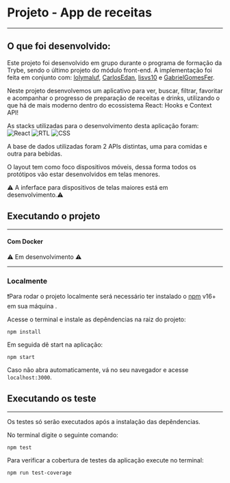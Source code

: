 # Projeto - App de receitas
---
## O que foi desenvolvido:

Este projeto foi desenvolvido em grupo durante o programa de formação da Trybe, sendo o último projeto do módulo front-end.
A implementação foi feita em conjunto com: [lolymaluf](https://github.com/lolymaluf), [CarlosEdan](https://github.com/CarlosEdan), [lisvs10](https://github.com/lisvs10) e [GabrielGomesFer](https://github.com/GabrielGomesFer).

Neste projeto desenvolvemos um aplicativo para ver, buscar, filtrar, favoritar e acompanhar o progresso de preparação de receitas e drinks, utilizando o que há de mais moderno dentro do ecossistema React: Hooks e Context API!

As stacks utilizadas para o desenvolvimento desta aplicação foram:
![React](https://img.shields.io/badge/-React-61DAFB?style=flat-square&logo=React&logoColor=black)
![RTL](https://img.shields.io/badge/-RTL-61DAFB?style=flat-square&logo=react&logoColor=black)
![CSS](https://img.shields.io/badge/-CSS-1572B6?style=flat-square&logo=css3&logoColor=white)

A base de dados utilizadas foram 2 APIs distintas, uma para comidas e outra para bebidas.

O layout tem como foco dispositivos móveis, dessa forma todos os protótipos vão estar desenvolvidos em telas menores.

⚠️ A inferface para dispositivos de telas maiores está em desenvolvimento.⚠️


## Executando o projeto
---
#### Com Docker
⚠️ Em desenvolvimento ⚠️

---
### Localmente
❗Para rodar o projeto localmente será necessário ter instalado o [npm](https://docs.npmjs.com/downloading-and-installing-node-js-and-npm) v16+ em sua máquina .

Acesse o terminal e instale as depêndencias na raiz do projeto:

```
npm install
```
Em seguida dê start na aplicação:
```
npm start
```
Caso não abra automaticamente, vá no seu navegador e acesse `localhost:3000`.

## Executando os teste
---

Os testes só serão executados após a instalação das depêndencias.

No terminal digite o seguinte comando:
```
npm test
```
Para verificar a cobertura de testes da aplicação execute no terminal:
```
npm run test-coverage
```

<!-- Olá, Tryber!

Não deixe de usar nossas dicas de escrita de README de projetos, e deixe sua criatividade brilhar!

⚠️ IMPORTANTE: você precisa deixar nítido:
- quais arquivos/pastas foram desenvolvidos por você; 
- quais arquivos/pastas foram desenvolvidos por outra pessoa estudante;
- quais arquivos/pastas foram desenvolvidos pela Trybe.

-->
